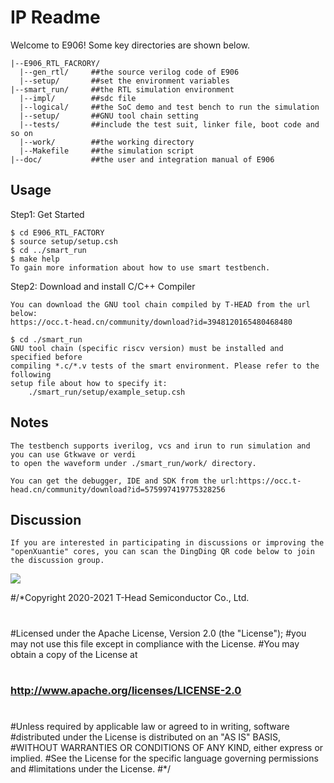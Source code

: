 # IP Readme

  Welcome to E906! Some key directories are shown below.
```
|--E906_RTL_FACRORY/
  |--gen_rtl/     ##the source verilog code of E906 
  |--setup/       ##set the environment variables
|--smart_run/     ##the RTL simulation environment
  |--impl/        ##sdc file
  |--logical/     ##the SoC demo and test bench to run the simulation 
  |--setup/       ##GNU tool chain setting
  |--tests/       ##include the test suit, linker file, boot code and so on
  |--work/        ##the working directory
  |--Makefile     ##the simulation script
|--doc/           ##the user and integration manual of E906
```
  

## Usage

  Step1: Get Started

```
$ cd E906_RTL_FACTORY
$ source setup/setup.csh
$ cd ../smart_run
$ make help
To gain more information about how to use smart testbench.
```
    

  Step2: Download and install C/C++ Compiler

```
You can download the GNU tool chain compiled by T-HEAD from the url below:
https://occ.t-head.cn/community/download?id=3948120165480468480

$ cd ./smart_run
GNU tool chain (specific riscv version) must be installed and specified before
compiling *.c/*.v tests of the smart environment. Please refer to the following
setup file about how to specify it: 
    ./smart_run/setup/example_setup.csh
```


## Notes
    
```
The testbench supports iverilog, vcs and irun to run simulation and you can use Gtkwave or verdi 
to open the waveform under ./smart_run/work/ directory.

You can get the debugger, IDE and SDK from the url:https://occ.t-head.cn/community/download?id=575997419775328256
```


## Discussion
    If you are interested in participating in discussions or improving the "openXuantie" cores, you can scan the DingDing QR code below to join the discussion group.
<img src="https://github.com/T-head-Semi/opene902/blob/main/doc/QR_code_openXuantie.png" />


#/*Copyright 2020-2021 T-Head Semiconductor Co., Ltd.
#
#Licensed under the Apache License, Version 2.0 (the "License");
#you may not use this file except in compliance with the License.
#You may obtain a copy of the License at
#
###    http://www.apache.org/licenses/LICENSE-2.0
#
#Unless required by applicable law or agreed to in writing, software
#distributed under the License is distributed on an "AS IS" BASIS,
#WITHOUT WARRANTIES OR CONDITIONS OF ANY KIND, either express or implied.
#See the License for the specific language governing permissions and
#limitations under the License.
#*/

